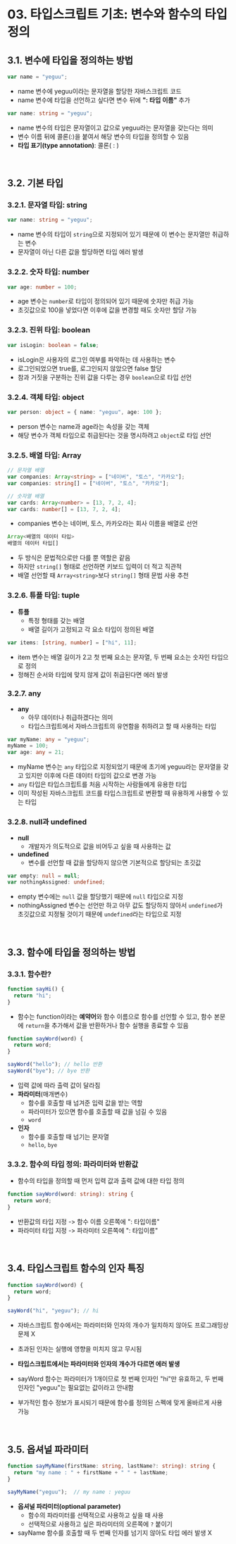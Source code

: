 # 03. 타입스크립트 기초: 변수와 함수의 타입 정의

## 3.1. 변수에 타입을 정의하는 방법

```javascript
var name = "yeguu";
```

- name 변수에 yeguu이라는 문자열을 할당한 자바스크립트 코드
- name 변수에 타입을 선언하고 싶다면 변수 뒤에 **": 타입 이름"** 추가

```typescript
var name: string = "yeguu";
```

- name 변수의 타입은 문자열이고 값으로 yeguu라는 문자열을 갖는다는 의미
- 변수 이름 뒤에 콜론(:)을 붙여서 해당 변수의 타입을 정의할 수 있음
- **타입 표기(type annotation)**: 콜론( : )

<br>

## 3.2. 기본 타입

### 3.2.1. 문자열 타입: string

```typescript
var name: string = "yeguu";
```

- name 변수의 타입이 `string`으로 지정되어 있기 때문에 이 변수는 문자열만 취급하는 변수
- 문자열이 아닌 다른 값을 할당하면 타입 에러 발생

### 3.2.2. 숫자 타입: number

```typescript
var age: number = 100;
```

- age 변수는 `number`로 타입이 정의되어 있기 때문에 숫자만 취급 가능
- 초깃값으로 100을 넣었다면 이후에 값을 변경할 때도 숫자만 할당 가능

### 3.2.3. 진위 타입: boolean

```typescript
var isLogin: boolean = false;
```

- isLogin은 사용자의 로그인 여부를 파악하는 데 사용하는 변수
- 로그인되었으면 true를, 로그인되지 않았으면 false 할당
- 참과 거짓을 구분하는 진위 값을 다루는 경우 `boolean`으로 타입 선언

### 3.2.4. 객체 타입: object

```typescript
var person: object = { name: "yeguu", age: 100 };
```

- person 변수는 name과 age라는 속성을 갖는 객체
- 해당 변수가 객체 타입으로 취급된다는 것을 명시하려고 `object`로 타입 선언

### 3.2.5. 배열 타입: Array

```typescript
// 문자열 배열
var companies: Array<string> = ["네이버", "토스", "카카오"];
var companies: string[] = ["네이버", "토스", "카카오"];

// 숫자열 배열
var cards: Array<number> = [13, 7, 2, 4];
var cards: number[] = [13, 7, 2, 4];
```

- companies 변수는 네이버, 토스, 카카오라는 회사 이름을 배열로 선언

```typescript
Array<배열의 데이터 타입>
배열의 데이터 타입[]
```

- 두 방식은 문법적으로만 다를 뿐 역할은 같음
- 하지만 `string[]` 형태로 선언하면 키보드 입력이 더 적고 직관적
- 배열 선언할 때 `Array<string>`보다 `string[]` 형태 문법 사용 추천

### 3.2.6. 튜플 타입: tuple

- **튜플**
  - 특정 형태를 갖는 배열
  - 배열 길이가 고정되고 각 요소 타입이 정의된 배열

```typescript
var items: [string, number] = ["hi", 11];
```

- item 변수는 배열 길이가 2고 첫 번째 요소는 문자열, 두 번째 요소는 숫자인 타입으로 정의
- 정해진 순서와 타입에 맞지 않게 값이 취급된다면 에러 발생

### 3.2.7. any

- **any**
  - 아무 데이터나 취급하겠다는 의미
  - 타입스크립트에서 자바스크립트의 유연함을 취하려고 할 때 사용하는 타입

```typescript
var myName: any = "yeguu";
myName = 100;
var age: any = 21;
```

- myName 변수는 `any` 타입으로 지정되었기 때문에 초기에 yeguu라는 문자열을 갖고 있지만 이후에 다른 데이터 타입의 값으로 변경 가능
- `any` 타입은 타입스크립트를 처음 시작하는 사람들에게 유용한 타입
- 이미 작성된 자바스크립트 코드를 타입스크립트로 변환할 때 유용하게 사용할 수 있는 타입

### 3.2.8. null과 undefined

- **null**
  - 개발자가 의도적으로 값을 비어두고 싶을 때 사용하는 값
- **undefined**
  - 변수를 선언할 때 값을 할당하지 않으면 기본적으로 할당되는 초깃값

```typescript
var empty: null = null;
var nothingAssigned: undefined;
```

- empty 변수에는 `null` 값을 할당했기 때문에 `null` 타입으로 지정
- nothingAssigned 변수는 선언만 하고 아무 값도 할당하지 않아서 `undefined`가 초깃값으로 지정될 것이기 때문에 `undefined`라는 타입으로 지정

<br>

## 3.3. 함수에 타입을 정의하는 방법

### 3.3.1. 함수란?

```javascript
function sayHi() {
  return "hi";
}
```

- 함수는 function이라는 **예약어**와 함수 이름으로 함수를 선언할 수 있고, 함수 본문에 `return`을 추가해서 값을 반환하거나 함수 실행을 종료할 수 있음

```javascript
function sayWord(word) {
  return word;
}

sayWord("hello"); // hello 반환
sayWord("bye"); // bye 반환
```

- 입력 값에 따라 출력 값이 달라짐
- **파라미터**(매개변수)
  - 함수를 호출할 때 넘겨준 입력 값을 받는 역할
  - 파라미터가 있으면 함수를 호출할 때 값을 넘길 수 있음
  - `word`
- **인자**
  - 함수를 호출할 때 넘기는 문자열
  - `hello`, `bye`

### 3.3.2. 함수의 타입 정의: 파라미터와 반환값

- 함수의 타입을 정의할 때 먼저 입력 값과 출력 값에 대한 타입 정의

```typescript
function sayWord(word: string): string {
  return word;
}
```

- 반환값의 타입 지정 -> 함수 이름 오른쪽에 ": 타입이름"
- 파라미터 타입 지정 -> 파라미터 오른쪽에 ": 타입이름"

<br>

## 3.4. 타입스크립트 함수의 인자 특징

```javascript
function sayWord(word) {
  return word;
}

sayWord("hi", "yeguu"); // hi
```

- 자바스크립트 함수에서는 파라미터와 인자의 개수가 일치하지 않아도 프로그래밍상 문제 X
- 초과된 인자는 실행에 영향을 미치지 않고 무시됨

- **타입스크립트에서는 파라미터와 인자의 개수가 다르면 에러 발생**
- sayWord 함수는 파라미터가 1개이므로 첫 번째 인자인 "hi"만 유효하고, 두 번째 인자인 "yeguu"는 필요없는 값이라고 안내함
- 부가적인 함수 정보가 표시되기 때문에 함수를 정의된 스펙에 맞게 올바르게 사용 가능

<br>

## 3.5. 옵셔널 파라미터

```typescript
function sayMyName(firstName: string, lastName?: string): string {
  return "my name : " + firstName + " " + lastName;
}

sayMyName("yeguu");  // my name : yeguu
```

- **옵셔널 파라미터(optional parameter)**
  - 함수의 파라미터를 선택적으로 사용하고 싶을 때 사용
  - 선택적으로 사용하고 싶은 파라미터의 오른쪽에 `?` 붙이기
- sayName 함수를 호출할 때 두 번째 인자를 넘기지 않아도 타입 에러 발생 X
